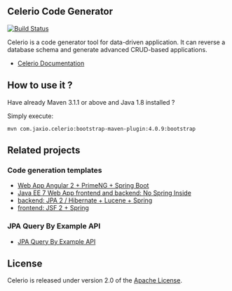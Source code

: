 ## Celerio Code Generator

[![Build Status](https://travis-ci.org/jaxio/celerio.svg)](https://travis-ci.org/jaxio/celerio)

Celerio is a code generator tool for data-driven application. It can reverse a database schema and generate advanced CRUD-based applications.

* [Celerio Documentation](http://www.jaxio.com/documentation/celerio)

## How to use it ?

Have already Maven 3.1.1 or above and Java 1.8 installed ?

Simply execute:

    mvn com.jaxio.celerio:bootstrap-maven-plugin:4.0.9:bootstrap

## Related projects

### Code generation templates

 * [Web App Angular 2 + PrimeNG + Spring Boot](https://github.com/jaxio/celerio-angular-quickstart)
 * [Java EE 7 Web App frontend and backend: No Spring Inside](https://github.com/jaxio/javaee-lab)
 * [backend: JPA 2 / Hibernate + Lucene + Spring](https://github.com/jaxio/pack-backend-jpa)
 * [frontend: JSF 2 + Spring](https://github.com/jaxio/pack-jsf2-spring-conversation)

### JPA Query By Example API

 * [JPA Query By Example API](https://github.com/jaxio/jpa-query-by-example)

## License

Celerio is released under version 2.0 of the [Apache License][].

[Apache License]: http://www.apache.org/licenses/LICENSE-2.0
